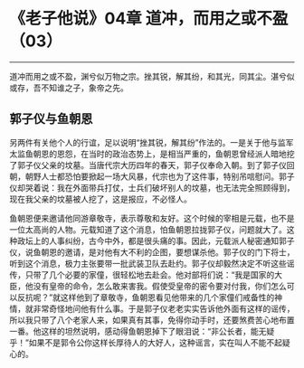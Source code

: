 # 《老子他说》04章 道冲，而用之或不盈（03）

------

道冲而用之或不盈，渊兮似万物之宗。挫其锐，解其纷，和其光，同其尘。湛兮似或存，吾不知谁之子，象帝之先。

## 郭子仪与鱼朝恩

另两件有关他个人的行谊，足以说明“挫其锐，解其纷”作法的。一是关于他与监军太监鱼朝恩的恩怨，在当时的政治态势上，是相当严重的，鱼朝恩曾经派人暗地挖了郭子仪父亲的坟墓。当唐代宗大历四年的春天，郭子仪奉命入朝。到了郭子仪回朝，朝野人士都恐怕要掀起一场大风暴，代宗也为了这件事，特别吊唁慰问。郭子仪却哭着说：我在外面带兵打仗，士兵们破坏别人的坟墓，也无法完全照顾得到，现在我父亲的坟墓被人挖了，这是报应，不必怪人。

鱼朝恩便来邀请他同游章敬寺，表示尊敬和友好。这个时候的宰相是元载，也不是一位太高尚的人物。元载知道了这个消息，怕鱼朝恩拉拢郭子仪，问题就大了。这种政坛上的人事纠纷，古今中外，都是很头痛的事。因此，元载派人秘密通知郭子仪，说鱼朝恩的邀请，是对他有大不利的企图，要想谋杀他。郭子仪的门下将士，听到这个消息，极力主张要带一批武装卫队去赴约。郭子仪却毅然决定不听这些谣传，只带了几个必要的家僮，很轻松地去赴会。他对部将们说：“我是国家的大臣，他没有皇帝的命令，怎么敢来害我。假使受皇帝的密令要对付我，你们怎么可以反抗呢？”就这样他到了章敬寺，鱼朝恩看见他带来的几个家僮们戒备性的神情，就非常奇怪地问他有什么事。于是郭子仪老老实实告诉他外面有这样的谣传，所以我只带了八个老家人来，如果真有其事，免得你动手时，还要煞费苦心地布置一番。他这样的坦然说明，感动得鱼朝恩掉下了眼泪说：“非公长者，能无疑乎！”如果不是郭令公你这样长厚待人的大好人，这种谣言，实在叫人不能不起疑心的。